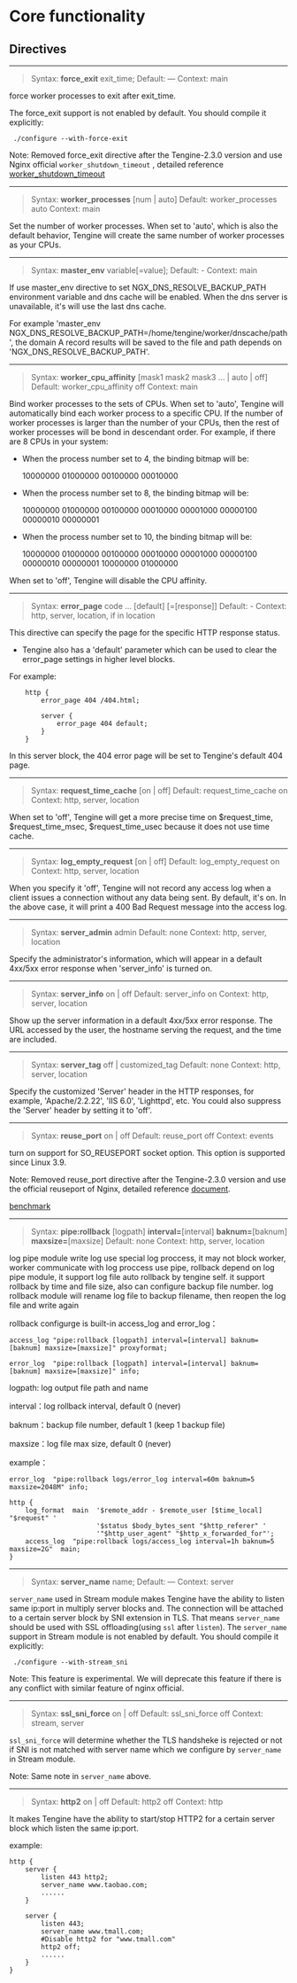 # Core functionality


## Directives

---

> Syntax: **force_exit** exit_time;
> Default: —
> Context: main

force worker processes to exit after exit_time.

The force_exit support is not enabled by default. You should compile it explicitly:

```
 ./configure --with-force-exit
```

Note: Removed force_exit directive after the Tengine-2.3.0 version and use Nginx official `worker_shutdown_timeout` , detailed reference [worker_shutdown_timeout](http://nginx.org/en/docs/ngx_core_module.html#worker_shutdown_timeout)


---

> Syntax: **worker_processes** [num | auto]
> Default: worker_processes auto
> Context: main

Set the number of worker processes.
When set to 'auto', which is also the default behavior, Tengine will create the same number of worker processes as your CPUs.

---


> Syntax: **master_env** variable[=value];
> Default: -
> Context: main

If use master_env directive to set NGX_DNS_RESOLVE_BACKUP_PATH environment variable and dns cache will be enabled.
When the dns server is unavailable, it's will use the last dns cache.

For example 'master_env NGX_DNS_RESOLVE_BACKUP_PATH=/home/tengine/worker/dnscache/path', the domain A record results will be saved to the file and path depends on  'NGX_DNS_RESOLVE_BACKUP_PATH'.

---

> Syntax: **worker_cpu_affinity** [mask1 mask2 mask3 ... | auto | off]
> Default: worker_cpu_affinity off
> Context: main

Bind worker processes to the sets of CPUs.
When set to 'auto', Tengine will automatically bind each worker process to a specific CPU. If the number of worker processes is larger than the number of your CPUs, then the rest of worker processes will be bond in descendant order. For example, if there are 8 CPUs in your system:

*   When the process number set to 4, the binding bitmap will be:

    10000000 01000000 00100000 00010000
*   When the process number set to 8, the binding bitmap will be:

    10000000 01000000 00100000 00010000 00001000 00000100 00000010 00000001
*   When the process number set to 10, the binding bitmap will be:

    10000000 01000000 00100000 00010000 00001000 00000100 00000010 00000001 10000000 01000000

When set to 'off', Tengine will disable the CPU affinity.

---

> Syntax: **error_page** code ... [default] [=[response]]
> Default: -
> Context: http, server, location, if in location

This directive can specify the page for the specific HTTP response status.

*   Tengine also has a 'default' parameter which can be used to clear the error_page settings in higher level blocks.

For example:

```
    http {
        error_page 404 /404.html;

        server {
            error_page 404 default;
        }
    }
```

In this server block, the 404 error page will be set to Tengine's default 404 page.

---

> Syntax: **request_time_cache** [on | off]
> Default: request_time_cache on
> Context: http, server, location

When set to 'off', Tengine will get a more precise time on $request_time, $request_time_msec, $request_time_usec because it does not use time cache.

---

> Syntax: **log_empty_request** [on | off]
> Default: log_empty_request on
> Context: http, server, location

When you specify it 'off', Tengine will not record any access log when a client issues a connection without any data being sent.
        By default, it's on. In the above case, it will print a 400 Bad Request message into the access log.

---

> Syntax: **server_admin** admin
> Default: none
> Context: http, server, location

Specify the administrator's information, which will appear in a default 4xx/5xx error response when 'server_info' is turned on.

---

> Syntax: **server_info** on | off
> Default: server_info on
> Context: http, server, location

Show up the server information in a default 4xx/5xx error response. The URL accessed by the user, the hostname serving the request, and the time are included.

---

> Syntax: **server_tag** off | customized_tag
> Default: none
> Context: http, server, location

Specify the customized 'Server' header in the HTTP responses, for example, 'Apache/2.2.22', 'IIS 6.0', 'Lighttpd', etc. You could also suppress the 'Server' header by setting it to 'off'.

---

> Syntax: **reuse_port** on |  off
> Default: reuse_port off
> Context: events

turn on support for SO_REUSEPORT socket option. This option is supported since Linux 3.9.

Note: Removed reuse_port directive after the Tengine-2.3.0 version and use the official reuseport of Nginx, detailed reference [document](https://www.nginx.com/blog/socket-sharding-nginx-release-1-9-1/).


[benchmark](benchmark.html)
<!-- [benchmark](../download/reuseport.pdf) -->

---

> Syntax: **pipe:rollback** [logpath] **interval=**[interval] **baknum=**[baknum] **maxsize=**[maxsize]
> Default: none
> Context: http, server, location

log pipe module write log use special log proccess, it may not block worker, worker communicate with log proccess use pipe, rollback depend on log pipe module, it support log file auto rollback by tengine self. it support rollback by time and file size, also can configure backup file number. log rollback module will rename log file to backup filename, then reopen the log file and write again

rollback configurge is built-in access_log and error_log：
```
access_log "pipe:rollback [logpath] interval=[interval] baknum=[baknum] maxsize=[maxsize]" proxyformat;

error_log  "pipe:rollback [logpath] interval=[interval] baknum=[baknum] maxsize=[maxsize]" info;
```

logpath: log output file path and name

interval：log rollback interval, default 0 (never)

baknum：backup file number, default 1 (keep 1 backup file)

maxsize：log file max size, default 0 (never)

example：
```
error_log  "pipe:rollback logs/error_log interval=60m baknum=5 maxsize=2048M" info;

http {
    log_format  main  '$remote_addr - $remote_user [$time_local] "$request" '
                      '$status $body_bytes_sent "$http_referer" '
                      '"$http_user_agent" "$http_x_forwarded_for"';
    access_log  "pipe:rollback logs/access_log interval=1h baknum=5 maxsize=2G"  main;
}
```


---

> Syntax: **server_name** name;
> Default: —
> Context: server

`server_name` used in Stream module makes Tengine have the ability to listen same ip:port in multiply server blocks and. The connection will be attached to a certain server block by SNI extension in TLS. That means `server_name` should be used with SSL offloading(using `ssl` after `listen`).
The `server_name` support in Stream module is not enabled by default. You should compile it explicitly:

```
 ./configure --with-stream_sni
```
Note:
This feature is experimental. We will deprecate this feature if there is any conflict with similar feature of nginx official.

---

> Syntax: **ssl_sni_force** on | off
> Default: ssl_sni_force off
> Context: stream, server

`ssl_sni_force` will determine whether the TLS handsheke is rejected or not if SNI is not matched with server name which we configure by `server_name` in Stream module.

Note:
Same note in `server_name` above.

---
> Syntax: **http2** on |  off
> Default: http2 off
> Context: http

It makes Tengine have the ability to start/stop HTTP2 for a certain server block which listen the same ip:port.

example: 
```
http {
    server {
        listen 443 http2;
        server_name www.taobao.com;
        ......
    }

    server {
        listen 443;
        server_name www.tmall.com;
        #Disable http2 for "www.tmall.com"
        http2 off;
        ......
    }
}
```

